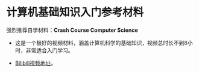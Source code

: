# 计算机基础知识入门参考材料

强烈推荐自学材料：**Crash Course Computer Science**

  - 这是一个极好的视频材料，涵盖计算机科学的基础知识，视频总时长不到8小时，非常适合入门学习。

  - [Bilibili视频地址](https://www.bilibili.com/video/BV1EW411u7th)。
